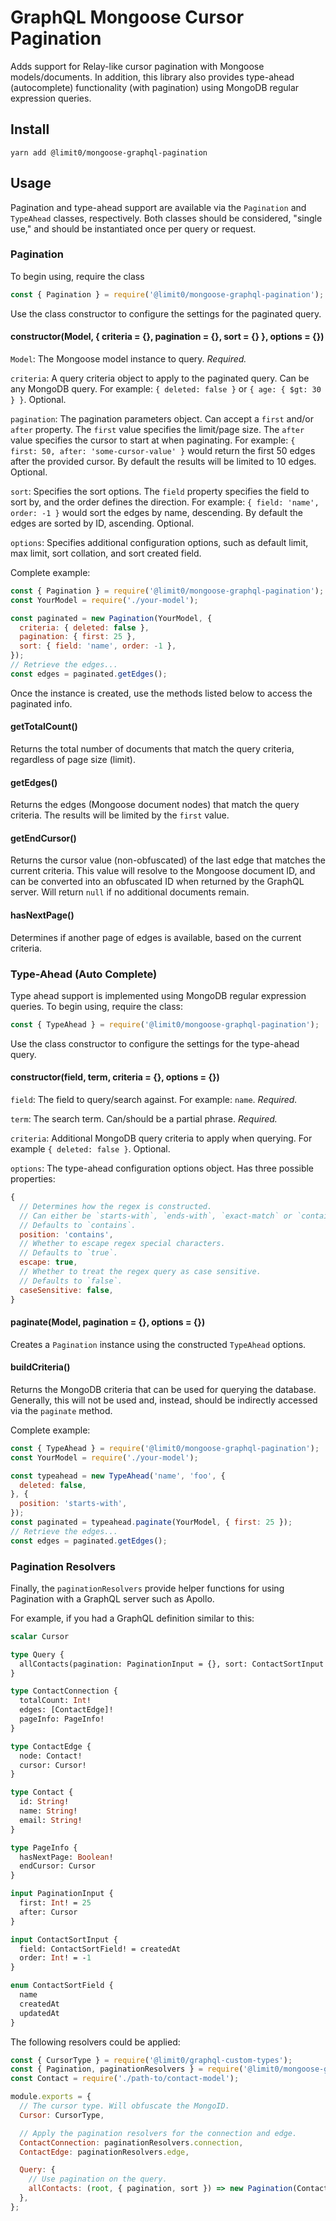 # GraphQL Mongoose Cursor Pagination
Adds support for Relay-like cursor pagination with Mongoose models/documents. In addition, this library also provides type-ahead (autocomplete) functionality (with pagination) using MongoDB regular expression queries.

## Install
`yarn add @limit0/mongoose-graphql-pagination`

## Usage
Pagination and type-ahead support are available via the `Pagination` and `TypeAhead` classes, respectively. Both classes should be considered, "single use," and should be instantiated once per query or request.

### Pagination
 To begin using, require the class
```js
const { Pagination } = require('@limit0/mongoose-graphql-pagination');
```
Use the class constructor to configure the settings for the paginated query.

#### constructor(Model, { criteria = {}, pagination = {}, sort = {} }, options = {})
`Model`: The Mongoose model instance to query. _Required._

`criteria`: A query criteria object to apply to the paginated query. Can be any MongoDB query. For example: `{ deleted: false }` or `{ age: { $gt: 30 } }`. Optional.

`pagination`: The pagination parameters object. Can accept a `first` and/or `after` property. The `first` value specifies the limit/page size. The `after` value specifies the cursor to start at when paginating. For example: `{ first: 50, after: 'some-cursor-value' }` would return the first 50 edges after the provided cursor. By default the results will be limited to 10 edges. Optional.

`sort`: Specifies the sort options. The `field` property specifies the field to sort by, and the order defines the direction. For example: `{ field: 'name', order: -1 }` would sort the edges by name, descending. By default the edges are sorted by ID, ascending. Optional.

`options`: Specifies additional configuration options, such as default limit, max limit, sort collation, and sort created field.

Complete example:
```js
const { Pagination } = require('@limit0/mongoose-graphql-pagination');
const YourModel = require('./your-model');

const paginated = new Pagination(YourModel, {
  criteria: { deleted: false },
  pagination: { first: 25 },
  sort: { field: 'name', order: -1 },
});
// Retrieve the edges...
const edges = paginated.getEdges();
```

Once the instance is created, use the methods listed below to access the paginated info.

#### getTotalCount()
Returns the total number of documents that match the query criteria, regardless of page size (limit).

#### getEdges()
Returns the edges (Mongoose document nodes) that match the query criteria. The results will be limited by the `first` value.

#### getEndCursor()
Returns the cursor value (non-obfuscated) of the last edge that matches the current criteria. This value will resolve to the Mongoose document ID, and can be converted into an obfuscated ID when returned by the GraphQL server. Will return `null` if no additional documents remain.

#### hasNextPage()
Determines if another page of edges is available, based on the current criteria.

### Type-Ahead (Auto Complete)
Type ahead support is implemented using MongoDB regular expression queries. To begin using, require the class:
```js
const { TypeAhead } = require('@limit0/mongoose-graphql-pagination');
```
Use the class constructor to configure the settings for the type-ahead query.

#### constructor(field, term, criteria = {}, options = {})
`field`: The field to query/search against. For example: `name`. _Required._

`term`: The search term. Can/should be a partial phrase. _Required._

`criteria`: Additional MongoDB query criteria to apply when querying. For example `{ deleted: false }`. Optional.

`options`: The type-ahead configuration options object. Has three possible properties:
```js
{
  // Determines how the regex is constructed.
  // Can either be `starts-with`, `ends-with`, `exact-match` or `contains`.
  // Defaults to `contains`.
  position: 'contains',
  // Whether to escape regex special characters.
  // Defaults to `true`.
  escape: true,
  // Whether to treat the regex query as case sensitive.
  // Defaults to `false`.
  caseSensitive: false,
}
```

#### paginate(Model, pagination = {}, options = {})
Creates a `Pagination` instance using the constructed `TypeAhead` options.

#### buildCriteria()
Returns the MongoDB criteria that can be used for querying the database. Generally, this will not be used and, instead, should be indirectly accessed via the `paginate` method.

Complete example:
```js
const { TypeAhead } = require('@limit0/mongoose-graphql-pagination');
const YourModel = require('./your-model');

const typeahead = new TypeAhead('name', 'foo', {
  deleted: false,
}, {
  position: 'starts-with',
});
const paginated = typeahead.paginate(YourModel, { first: 25 });
// Retrieve the edges...
const edges = paginated.getEdges();
```

### Pagination Resolvers
Finally, the `paginationResolvers` provide helper functions for using Pagination with a GraphQL server such as Apollo.

For example, if you had a GraphQL definition similar to this:
```graphql
scalar Cursor

type Query {
  allContacts(pagination: PaginationInput = {}, sort: ContactSortInput = {}): ContactConnection!
}

type ContactConnection {
  totalCount: Int!
  edges: [ContactEdge]!
  pageInfo: PageInfo!
}

type ContactEdge {
  node: Contact!
  cursor: Cursor!
}

type Contact {
  id: String!
  name: String!
  email: String!
}

type PageInfo {
  hasNextPage: Boolean!
  endCursor: Cursor
}

input PaginationInput {
  first: Int! = 25
  after: Cursor
}

input ContactSortInput {
  field: ContactSortField! = createdAt
  order: Int! = -1
}

enum ContactSortField {
  name
  createdAt
  updatedAt
}
```

The following resolvers could be applied:
```js
const { CursorType } = require('@limit0/graphql-custom-types');
const { Pagination, paginationResolvers } = require('@limit0/mongoose-graphql-pagination');
const Contact = require('./path-to/contact-model');

module.exports = {
  // The cursor type. Will obfuscate the MongoID.
  Cursor: CursorType,

  // Apply the pagination resolvers for the connection and edge.
  ContactConnection: paginationResolvers.connection,
  ContactEdge: paginationResolvers.edge,

  Query: {
    // Use pagination on the query.
    allContacts: (root, { pagination, sort }) => new Pagination(Contact, { pagination, sort }),
  },
};
```
